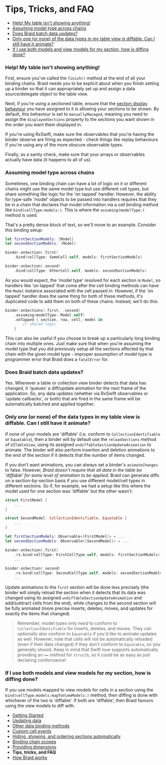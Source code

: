 #  Tips, Tricks, and FAQ

- [Help! My table isn't showing anything!](#no-show)
- [Assuming model type across chains](#splitting-binding)
- [Does Braid batch data updates?](#update-batching)
- [Only one (or none) of the data types in my table view is diffable. Can I still have it animate?](#partial-diffing)
- [If I use both models and view models for my section, how is diffing done?](#viewmodel-model-diffing)

<h3 name="no-show">
Help! My table isn't showing anything!
</h3>

First, ensure you've called the `finish()` method at the end of all your binding chains. Braid needs you to be explicit about when you
finish setting up a binder so that it can appropriately set up and assign a data source/delegate object to the table view.

Next, if you're using a sectioned table, ensure that the [section display behaviour](4-SectionDisplayBehaviour.md) you have assigned to it is 
allowing your sections to be shown. By default, this behaviour is set to `manuallyManaged`, meaning you need to assign the 
`displayedSections` property to the sections you want shown in the order you want them displayed in.

If you're using RxSwift, make sure the observables that you're having the binder observe are firing as expected - check things like replay 
behaviours if you're using any of the more obscure observable types.

Finally, as a sanity check, make sure that your arrays or observables actually have data (it happens to all of us).

<h3 name="splitting-binding">
Assuming model type across chains
</h3>

Sometimes, one binding chain can have a lot of logic on it or different chains might use the same model type but use different cell types, but 
share something like logic for the 'on tapped' handler. However, the ability for type-safe 'model' objects to be passed into handlers requires
that they be in a chain that declares that model information via a cell binding method like `bind(cellType:models:)`. This is where the 
`assuming(modelType:)` method is used.

That's a pretty dense block of text, so we'll move to an example. Consider this binding setup:

```swift
let firstSectionModels: [Model]
let secondSectionModels: [Model]

binder.onSection(.first)
    .bind(cellType: SomeCell.self, models: firstSectionModels)

binder.onSection(.second)
    .bind(cellType: OtherCell.self, models: secondSectionModels)
```

As you would expect, the 'model type' resolved for each section is `Model`, so handlers like 'on tapped' that come after the cell binding 
methods can have the `Model` instance associated with the cell passed in. However, if the 'on tapped' handler does the same thing for both
of these methods, it's duplicated code to add them on both of these chains. Instead, we'll do this:

```swift
binder.onSections(.first, .second)
    .assuming(modelType: Model.self)
    .onTapped { section, row, cell, model in
        // shared logic
    }
```

This can also be useful if you choose to break up a particularly long binding chain into multiple ones. Just make sure that when you're 
assuming the model type that you did previously setup all the sections affected by that chain with the given model type - improper assumption
of model type is programmer error that Braid does a `fatalError` for.


<h3 name="update-batching">
Does Braid batch data updates?
</h3>

Yes. Whenever a table or collection view binder detects that data has changed, it 'queues' a diff/update animation for the next frame of the
application. So, any data updates (whether via RxSwift observables or 'update callbacks', or both) that are fired in the same frame will be
automatically batched and applied together.

<h3 name="partial-diffing">
Only one (or none) of the data types in my table view is diffable. Can I still have it animate?
</h3>

If none of your models are 'diffable' (i.e. conform to `CollectionIdentifiable` or `Equatable`), then a binder will by default use the
`reloadSections` method of `UITableView`, using its assigned `undiffableSectionUpdateAnimation` to animate. The binder will
also perform insertion and deletion animations to the end of the section if it detects that the number of items changed.

If you don't want animations, you can always set a binder's `animateChanges` to false. However, *Braid doesn't require that all data in the 
table be 'diffable' for some level of animation to be applied*. Braid can generate diffs on a section-by-section basis if you use different 
model/cell types in different sections. So if, for example, we had a setup like this where the model used for one section was 'diffable' but the 
other wasn't:

```swift
struct FirstModel {
    ...
}

struct SecondModel: CollectionIdentifiable, Equatable {
    ...
}

let firstSectionModels: Observable<[FirstModel]> = ...
let secondSectionModels: Observable<[SecondModel]> = ...

binder.onSection(.first)
    .rx.bind(cellType: FirstCellType.self, models: firstSectionModels)
    ...
    
binder.onSection(.second)
    .rx.bind(cellType: SecondCellType.self, models: secondSectionModels)
    ...
```

Update animations to the `first` section will be done less precisely  (the binder will simply reload the section when it detects that its data was
changed using its assigned `undiffableSectionUpdateAnimation` and add/subtract cells from the end), while changes to the second 
section will be fully animated (more precise inserts, deletes, moves, and updates for exactly the items that changed).

> Remember, model types only *need* to conform to `CollectionIdentifiable` for inserts, deletes, and moves. They can *optionally* also
conform to `Equatable` if you'd like to animate updates as well. However, note that cells will not be automatically reloaded (even if their data
changed) if they don't conform to `Equatable`, so you generally should. Keep in mind that Swift now supports automatically providing an `==`
method for `struct`s, so it could be as easy as just declaring conformance!

<h3 name="viewmodel-model-diffing">
If I use both models and view models for my section, how is diffing done?
</h3>

If you use models mapped to view models for cells in a section using the `bind(cellType:models:mapToViewModels:)` method,
then diffing is done with whichever of the two is 'diffable'. If both are 'diffable', then Braid favours using the view models to diff with.

- [Getting Started](1-GettingStarted.md)
- [Updating data](2-UpdatingData.md)
- [Other data binding methods](3-DataBindingMethods.md)
- [Custom cell events](4-CustomCellEvents.md)
- [Hiding, showing, and ordering sections automatically](5-SectionDisplayBehaviour.md)
- [Binding chain scopes](6-AdvancedBindingChains.md)
- [Providing dimensions](7-ProvidingDimensions.md)
- **Tips, tricks, and FAQ**
- [How Braid works](10-HowItWorks.md)
